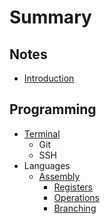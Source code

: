# Summary

## Notes

* [Introduction](README.md)

## Programming

* [Terminal](command-line.md)
  * Git
  * SSH
* Languages
  * [Assembly](programming/assembly.md)
    * [Registers](registers.md)
    * [Operations](instructions.md)
    * [Branching](branching.md)



